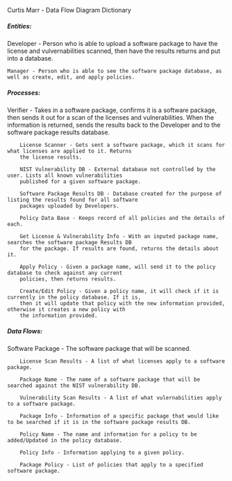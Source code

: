 Curtis Marr - Data Flow Diagram Dictionary

<h5>Entities:</h5>
    Developer - Person who is able to upload a software package to have the license and vulvernabilities scanned, then
    have the results returns and put into a database.
    
    Manager - Person who is able to see the software package database, as well as create, edit, and apply policies.


<h5>Processes:</h5>
        Verifier - Takes in a software package, confirms it is a software package, then sends it out for a scan of the
        licenses and vulnerabilities. When the information is returned, sends the results back to the Developer and to
        the software package results database.
        
        License Scanner - Gets sent a software package, which it scans for what licenses are applied to it. Returns 
        the license results.
        
        NIST Vulnerability DB - External database not controlled by the user. Lists all known vulnerabilities
        published for a given software package.
        
        Software Package Results DB - Database created for the purpose of listing the results found for all software 
        packages uploaded by Developers.
        
        Policy Data Base - Keeps record of all policies and the details of each.
        
        Get License & Vulnerability Info - With an inputed package name, searches the software package Results DB 
        for the package. If results are found, returns the details about it.
        
        Apply Policy - Given a package name, will send it to the policy database to check against any current
        policies, then returns results.
        
        Create/Edit Policy - Given a policy name, it will check if it is currently in the policy database. If it is,
        then it will update that policy with the new information provided, otherwise it creates a new policy with
        the information provided.
    

<h5>Data Flows:</h5>
        Software Package - The software package that will be scanned.
        
        License Scan Results - A list of what licenses apply to a software package.
        
        Package Name - The name of a software package that will be searched against the NIST vulnerability DB.
        
        Vulnerability Scan Results - A list of what vulernabilities apply to a software package.
        
        Package Info - Information of a specific package that would like to be searched if it is in the software package results DB.
        
        Policy Name - The name and information for a policy to be added/Updated in the policy database.
        
        Policy Info - Information applying to a given policy.
        
        Package Policy - List of policies that apply to a specified software package.
  
